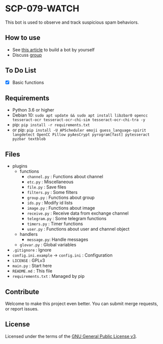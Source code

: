 # SCP-079-WATCH

This bot is used to observe and track suspicious spam behaviors.

## How to use

- See [this article](https://scp-079.org/watch/) to build a bot by yourself
- Discuss [group](https://t.me/SCP_079_CHAT)

## To Do List

- [x] Basic functions

## Requirements

- Python 3.6 or higher
- Debian 10: `sudo apt update && sudo apt install libzbar0 opencc tesseract-ocr tesseract-ocr-chi-sim tesseract-ocr-chi-tra -y`
- pip: `pip install -r requirements.txt`
- or pip: `pip install -U APScheduler emoji guess_language-spirit langdetect OpenCC Pillow pyAesCrypt pyrogram[fast] pytesseract pyzbar textblob`

## Files

- plugins
    - functions
        - `channel.py` : Functions about channel
        - `etc.py` : Miscellaneous
        - `file.py` : Save files
        - `filters.py` : Some filters
        - `group.py` : Functions about group
        - `ids.py` : Modify id lists
        - `image.py` : Functions about image
        - `receive.py` : Receive data from exchange channel
        - `telegram.py` : Some telegram functions
        - `timers.py` : Timer functions
        - `user.py` : Functions about user and channel object
    - handlers
        - `message.py`: Handle messages
    - `glovar.py` : Global variables
- `.gitignore` : Ignore
- `config.ini.example` -> `config.ini` : Configuration
- `LICENSE` : GPLv3
- `main.py` : Start here
- `README.md` : This file
- `requirements.txt` : Managed by pip


## Contribute

Welcome to make this project even better. You can submit merge requests, or report issues.

## License

Licensed under the terms of the [GNU General Public License v3](LICENSE).
